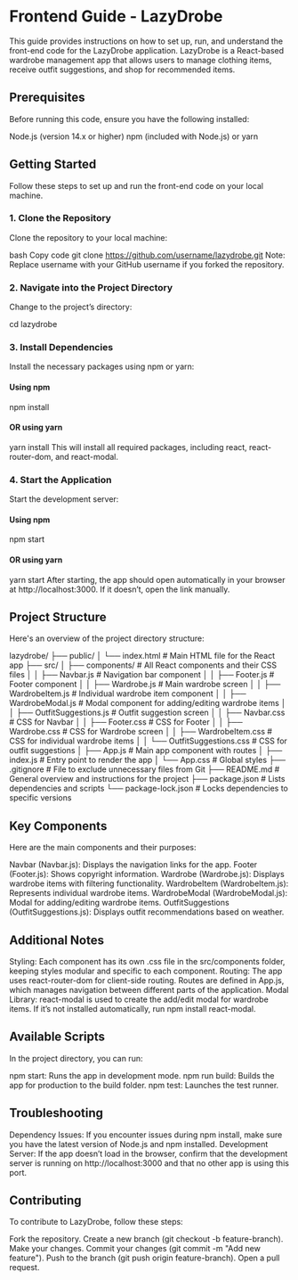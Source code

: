# Frontend Guide - LazyDrobe
This guide provides instructions on how to set up, run, and understand the front-end code for the LazyDrobe application. LazyDrobe is a React-based wardrobe management app that allows users to manage clothing items, receive outfit suggestions, and shop for recommended items.

## Prerequisites
Before running this code, ensure you have the following installed:

Node.js (version 14.x or higher)
npm (included with Node.js) or yarn

## Getting Started
Follow these steps to set up and run the front-end code on your local machine.

### 1. Clone the Repository
Clone the repository to your local machine:

bash
Copy code
git clone https://github.com/username/lazydrobe.git
Note: Replace username with your GitHub username if you forked the repository.

### 2. Navigate into the Project Directory
Change to the project’s directory:


cd lazydrobe

### 3. Install Dependencies
Install the necessary packages using npm or yarn:


#### Using npm
npm install

#### OR using yarn
yarn install
This will install all required packages, including react, react-router-dom, and react-modal.

### 4. Start the Application
Start the development server:

#### Using npm
npm start

#### OR using yarn
yarn start
After starting, the app should open automatically in your browser at http://localhost:3000. If it doesn’t, open the link manually.

## Project Structure
Here's an overview of the project directory structure:

lazydrobe/
├── public/
│   └── index.html               # Main HTML file for the React app
├── src/
│   ├── components/              # All React components and their CSS files
│   │   ├── Navbar.js            # Navigation bar component
│   │   ├── Footer.js            # Footer component
│   │   ├── Wardrobe.js          # Main wardrobe screen
│   │   ├── WardrobeItem.js      # Individual wardrobe item component
│   │   ├── WardrobeModal.js     # Modal component for adding/editing wardrobe items
│   │   ├── OutfitSuggestions.js # Outfit suggestion screen
│   │   ├── Navbar.css           # CSS for Navbar
│   │   ├── Footer.css           # CSS for Footer
│   │   ├── Wardrobe.css         # CSS for Wardrobe screen
│   │   ├── WardrobeItem.css     # CSS for individual wardrobe items
│   │   └── OutfitSuggestions.css # CSS for outfit suggestions
│   ├── App.js                   # Main app component with routes
│   ├── index.js                 # Entry point to render the app
│   └── App.css                  # Global styles
├── .gitignore                   # File to exclude unnecessary files from Git
├── README.md                    # General overview and instructions for the project
├── package.json                 # Lists dependencies and scripts
└── package-lock.json            # Locks dependencies to specific versions


## Key Components
Here are the main components and their purposes:

Navbar (Navbar.js): Displays the navigation links for the app.
Footer (Footer.js): Shows copyright information.
Wardrobe (Wardrobe.js): Displays wardrobe items with filtering functionality.
WardrobeItem (WardrobeItem.js): Represents individual wardrobe items.
WardrobeModal (WardrobeModal.js): Modal for adding/editing wardrobe items.
OutfitSuggestions (OutfitSuggestions.js): Displays outfit recommendations based on weather.

## Additional Notes
Styling: Each component has its own .css file in the src/components folder, keeping styles modular and specific to each component.
Routing: The app uses react-router-dom for client-side routing. Routes are defined in App.js, which manages navigation between different parts of the application.
Modal Library: react-modal is used to create the add/edit modal for wardrobe items. If it’s not installed automatically, run npm install react-modal.

## Available Scripts
In the project directory, you can run:

npm start: Runs the app in development mode.
npm run build: Builds the app for production to the build folder.
npm test: Launches the test runner.

## Troubleshooting
Dependency Issues: If you encounter issues during npm install, make sure you have the latest version of Node.js and npm installed.
Development Server: If the app doesn’t load in the browser, confirm that the development server is running on http://localhost:3000 and that no other app is using this port.

## Contributing
To contribute to LazyDrobe, follow these steps:

Fork the repository.
Create a new branch (git checkout -b feature-branch).
Make your changes.
Commit your changes (git commit -m "Add new feature").
Push to the branch (git push origin feature-branch).
Open a pull request.
